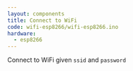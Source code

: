 ```yaml
---
layout: components
title: Connect to WiFi
code: wifi-esp8266/wifi-esp8266.ino
hardware:
  - esp8266
---
```


Connect to WiFi given `ssid` and `password`
